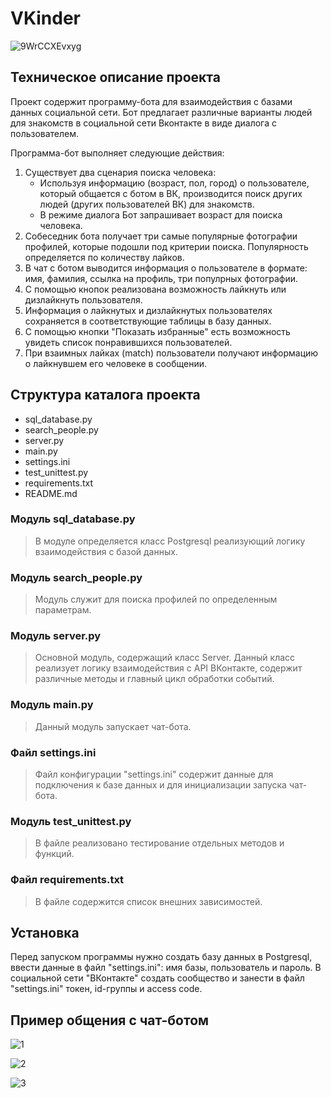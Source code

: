 # VKinder

![9WrCCXEvxyg](https://user-images.githubusercontent.com/100129717/179293274-18206c68-693f-4c6c-8e25-6106a970e9b0.jpg)


## Техническое описание проекта

Проект содержит программу-бота для взаимодействия с базами данных социальной сети. Бот предлагает различные варианты людей для знакомств
в социальной сети Вконтакте в виде диалога с пользователем.

Программа-бот выполняет следующие действия:

1. Существует два сценария поиска человека:
    * Используя информацию (возраст, пол, город) о пользователе, который общается с ботом в ВК, производится поиск других людей (других пользователей ВК) для знакомств.
    * В режиме диалога Бот запрашивает возраст для поиска человека.
2. Собеседник бота получает три самые популярные фотографии профилей, которые подошли под критерии поиска. Популярность определяется по количеству лайков.
3. В чат с ботом выводится информация о пользователе в формате: имя, фамилия, ссылка на профиль, три популрных фотографии.
4. С помощью кнопок реализована возможность лайкнуть или дизлайкнуть пользователя.
5. Информация о лайкнутых и дизлайкнутых пользователях сохраняется в соответствующие таблицы в базу данных.
6. С помощью кнопки "Показать избранные" есть возможность увидеть список понравившихся пользователей.
7. При взаимных лайках (match) пользователи получают информацию о лайкнувшем его человеке в сообщении.



## Структура каталога проекта

- sql_database.py
- search_people.py
- server.py
- main.py
- settings.ini
- test_unittest.py
- requirements.txt
- README.md

### Модуль sql_database.py
>В модуле определяется класс Postgresql реализующий логику взаимодействия с базой данных.

### Модуль search_people.py
>Модуль служит для поиска профилей по определенным параметрам. 

### Модуль server.py
>Основной модуль, содержащий класс Server. Данный класс реализует логику взаимодействия с API ВКонтакте, 
>содержит различные методы и главный цикл обработки событий.

### Модуль main.py
>Данный модуль запускает чат-бота.

### Файл settings.ini
>Файл конфигурации "settings.ini" содержит данные для подключения к базе данных и для инициализации запуска чат-бота.

### Модуль test_unittest.py
>В файле реализовано тестирование отдельных методов и функций.

### Файл requirements.txt
>В файле содержится список внешних зависимостей.


## Установка
Перед запуском программы нужно создать базу данных в Postgresql, ввести данные в файл "settings.ini": имя базы, пользователь и пароль.
В социальной сети "ВКонтакте" создать сообщество и занести в файл "settings.ini" токен, id-группы и access code.

## Пример общения с чат-ботом
![1](https://user-images.githubusercontent.com/100129717/179293347-7123046b-e7e7-406d-a8ff-a148b55e455c.png)

![2](https://user-images.githubusercontent.com/100129717/179293358-771ed772-3209-46d2-9ce8-c2a1ec4bdadc.png)

![3](https://user-images.githubusercontent.com/100129717/179293361-b74ff9d7-d4cf-43de-9bf0-4f1a3b1bcf6d.png)

